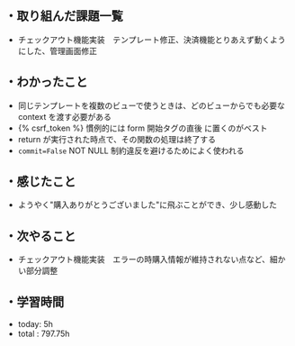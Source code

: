 ## ・取り組んだ課題一覧
- チェックアウト機能実装　テンプレート修正、決済機能とりあえず動くようにした、管理画面修正

## ・わかったこと
- 同じテンプレートを複数のビューで使うときは、どのビューからでも必要な context を渡す必要がある
- {% csrf_token %} 慣例的には form 開始タグの直後 に置くのがベスト
- return が実行された時点で、その関数の処理は終了する
- `commit=False` NOT NULL 制約違反を避けるためによく使われる

## ・感じたこと
- ようやく"購入ありがとうございました"に飛ぶことができ、少し感動した

## ・次やること
- チェックアウト機能実装　エラーの時購入情報が維持されない点など、細かい部分調整
　
## ・学習時間
- today: 5h
- total  : 797.75h



